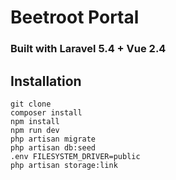# Beetroot Portal
### Built with Laravel 5.4 + Vue 2.4
## Installation
```
git clone
composer install
npm install
npm run dev
php artisan migrate
php artisan db:seed
.env FILESYSTEM_DRIVER=public
php artisan storage:link
```